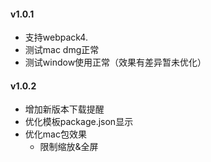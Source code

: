 #### v1.0.1

* 支持webpack4.
* 测试mac dmg正常
* 测试window使用正常（效果有差异暂未优化）



#### v1.0.2

* 增加新版本下载提醒
* 优化模板package.json显示
* 优化mac包效果
  * 限制缩放&全屏